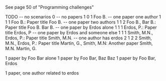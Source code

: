 
See page 50 of "Programming challenges"

TODO
-- no scenarios
0
-- no papers
1
0 1
Foo B.
-- one paper one author
1
1 1
Foo B.: Paper title
Foo B.
-- one paper two authors
1
1 2
Foo B., Bar B.: Paper title
Foo B.
Bar B.
-- one paper by Erdos alone
1
1 1
Erdos, P.: Paper title
Erdos, P
-- one paper by Erdos and someone else
1
1 1
Smith, M.N., Erdos, P.: Paper title
Smith, M.N.
-- one author has erdos 2
1
2 2
Smith, M.N., Erdos, P.: Paper title
Martin, G., Smith, M.N: Another paper
Smith, M.N.
Martin, G.





1 paper by Foo Bar alone
1 paper by Foo Bar, Baz Baz
1 paper by Foo Bar, Erdos


1 paper, one author related to erdos